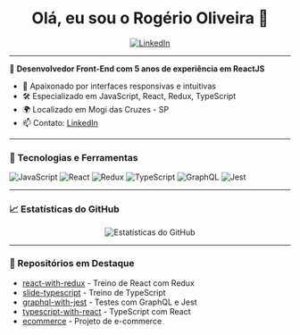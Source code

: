 <h1 align="center">Olá, eu sou o Rogério Oliveira 👋</h1>

<p align="center">
  <a href="https://www.linkedin.com/in/roliveira-junior/" target="_blank">
    <img src="https://img.shields.io/badge/-LinkedIn-blue?style=flat-square&logo=linkedin" alt="LinkedIn">
  </a>
</p>

---

🎯 **Desenvolvedor Front-End com 5 anos de experiência em ReactJS**

- 🧠 Apaixonado por interfaces responsivas e intuitivas
- 🛠️ Especializado em JavaScript, React, Redux, TypeScript
- 🌍 Localizado em Mogi das Cruzes - SP
- 📫 Contato: [LinkedIn](https://www.linkedin.com/in/roliveira-junior/)

---

### 🚀 Tecnologias e Ferramentas

![JavaScript](https://img.shields.io/badge/-JavaScript-F7DF1E?style=flat-square&logo=javascript&logoColor=black)
![React](https://img.shields.io/badge/-React-61DAFB?style=flat-square&logo=react&logoColor=white)
![Redux](https://img.shields.io/badge/-Redux-764ABC?style=flat-square&logo=redux&logoColor=white)
![TypeScript](https://img.shields.io/badge/-TypeScript-3178C6?style=flat-square&logo=typescript&logoColor=white)
![GraphQL](https://img.shields.io/badge/-GraphQL-E10098?style=flat-square&logo=graphql&logoColor=white)
![Jest](https://img.shields.io/badge/-Jest-C21325?style=flat-square&logo=jest&logoColor=white)

---

### 📈 Estatísticas do GitHub

<p align="center">
  <img src="https://github-readme-stats.vercel.app/api?username=roliveirajr01&show_icons=true&theme=radical" alt="Estatísticas do GitHub">
</p>

---

### 🧩 Repositórios em Destaque

- [react-with-redux](https://github.com/roliveirajr01/react-with-redux) - Treino de React com Redux
- [slide-typescript](https://github.com/roliveirajr01/slide-typescript) - Treino de TypeScript
- [graphql-with-jest](https://github.com/roliveirajr01/graphql-with-jest) - Testes com GraphQL e Jest
- [typescript-with-react](https://github.com/roliveirajr01/typescript-with-react) - TypeScript com React
- [ecommerce](https://github.com/roliveirajr01/ecommerce) - Projeto de e-commerce
